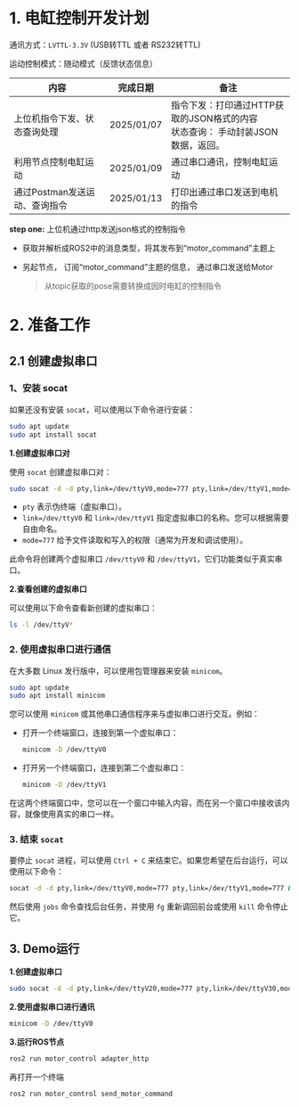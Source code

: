 # 1. 电缸控制开发计划

通讯方式：`LVTTL-3.3V`   (USB转TTL  或者 RS232转TTL)

运动控制模式：随动模式（反馈状态信息）



| 内容                          | 完成日期   | 备注                                                         |
| ----------------------------- | ---------- | ------------------------------------------------------------ |
| 上位机指令下发、状态查询处理  | 2025/01/07 | 指令下发：打印通过HTTP获取的JSON格式的内容<br />状态查询： 手动封装JSON数据，返回。 |
| 利用节点控制电缸运动          | 2025/01/09 | 通过串口通讯，控制电缸运动                                   |
| 通过Postman发送运动、查询指令 | 2025/01/13 | 打印出通过串口发送到电机的指令                               |

**step one:** 上位机通过http发送json格式的控制指令

- 获取并解析成ROS2中的消息类型，将其发布到“motor_command”主题上

- 另起节点， 订阅“motor_command”主题的信息， 通过串口发送给Motor

	> 从topic获取的pose需要转换成因时电缸的控制指令

	







#  2. 准备工作

## 2.1 创建虚拟串口

### 1、安装 socat

如果还没有安装 `socat`，可以使用以下命令进行安装：

```bash
sudo apt update
sudo apt install socat
```

**1.创建虚拟串口对** 

使用 `socat` 创建虚拟串口对：

```bash
sudo socat -d -d pty,link=/dev/ttyV0,mode=777 pty,link=/dev/ttyV1,mode=777
```

- `pty` 表示伪终端（虚拟串口）。
- `link=/dev/ttyV0` 和 `link=/dev/ttyV1` 指定虚拟串口的名称。您可以根据需要自由命名。
- `mode=777` 给予文件读取和写入的权限（通常为开发和调试使用）。

此命令将创建两个虚拟串口 `/dev/ttyV0` 和 `/dev/ttyV1`，它们功能类似于真实串口。

**2.查看创建的虚拟串口** 

可以使用以下命令查看新创建的虚拟串口：

```bash
ls -l /dev/ttyV*
```

### 2. 使用虚拟串口进行通信

在大多数 Linux 发行版中，可以使用包管理器来安装 `minicom`。

```bash
sudo apt update
sudo apt install minicom
```

您可以使用 `minicom` 或其他串口通信程序来与虚拟串口进行交互。例如：

- 打开一个终端窗口，连接到第一个虚拟串口：

	```bash
	minicom -D /dev/ttyV0
	```

- 打开另一个终端窗口，连接到第二个虚拟串口：

	```bash
	minicom -D /dev/ttyV1
	```

在这两个终端窗口中，您可以在一个窗口中输入内容，而在另一个窗口中接收该内容，就像使用真实的串口一样。

### 3. 结束 `socat`

要停止 `socat` 进程，可以使用 `Ctrl + C` 来结束它。如果您希望在后台运行，可以使用以下命令：

```bash
socat -d -d pty,link=/dev/ttyV0,mode=777 pty,link=/dev/ttyV1,mode=777 &
```

然后使用 `jobs` 命令查找后台任务，并使用 `fg` 重新调回前台或使用 `kill` 命令停止它。





## 3. Demo运行

**1.创建虚拟串口**

```bash
sudo socat -d -d pty,link=/dev/ttyV20,mode=777 pty,link=/dev/ttyV30,mode=777
```

**2.使用虚拟串口进行通讯**

```bash
minicom -D /dev/ttyV0
```

**3.运行ROS节点**

```bash
ros2 run motor_control adapter_http
```

再打开一个终端

```bash
ros2 run motor_control send_motor_command
```

